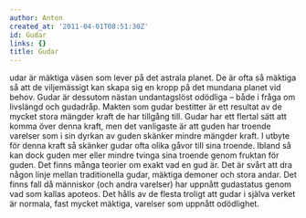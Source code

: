 ```yaml
---
author: Anton
created_at: '2011-04-01T08:51:30Z'
id: Gudar
links: {}
title: Gudar
---
```


udar är mäktiga väsen som lever på det astrala planet. De är ofta så mäktiga så att de viljemässigt
kan skapa sig en kropp på det mundana planet vid behov. Gudar är dessutom nästan undantagslöst
odödliga – både i fråga om livslängd och gudadråp. Makten som gudar bestitter är ett resultat av de
mycket stora mängder kraft de har tillgång till. Gudar har ett flertal sätt att komma över denna
kraft, men det vanligaste är att guden har troende varelser som i sin dyrkan av guden skänker mindre
mängder kraft. I utbyte för denna kraft så skänker gudar ofta olika gåvor till sina troende. Ibland
så kan dock guden mer eller mindre tvinga sina troende genom fruktan för guden. Det finns många
teorier om exakt vad en gud är. Det är svårt att dra någon linje mellan traditionella gudar, mäktiga
demoner och stora andar. Det finns fall då människor (och andra varelser) har uppnått gudastatus
genom vad som kallas apoteos. Det hålls av de flesta troligt att gudar i själva verket är normala,
fast mycket mäktiga, varelser som uppnått odödlighet.
